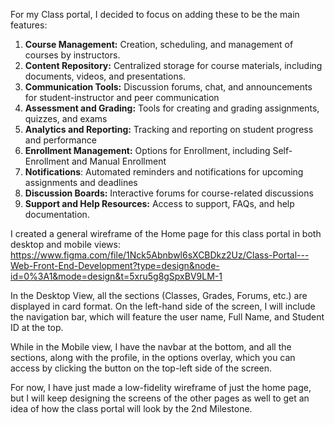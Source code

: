 For my Class portal, I decided to focus on adding these to be the main features:
  1. **Course Management:** Creation, scheduling, and management of courses by instructors.
  2. **Content Repository:** Centralized storage for course materials, including documents, videos, and presentations.
  3. **Communication Tools:** Discussion forums, chat, and announcements for student-instructor and peer communication
  4. **Assessment and Grading:** Tools for creating and grading assignments, quizzes, and exams
  5. **Analytics and Reporting:** Tracking and reporting on student progress and performance
  6. **Enrollment Management:** Options for Enrollment, including Self-Enrollment and Manual Enrollment
  7. **Notifications**: Automated reminders and notifications for upcoming assignments and deadlines
  8. **Discussion Boards:** Interactive forums for course-related discussions
  9. **Support and Help Resources:** Access to support, FAQs, and help documentation.

I created a general wireframe of the Home page for this class portal in both desktop and mobile views: https://www.figma.com/file/1Nck5Abnbwl6sXCBDkz2Uz/Class-Portal---Web-Front-End-Development?type=design&node-id=0%3A1&mode=design&t=5xru5g8gSpxBV9LM-1

In the Desktop View, all the sections (Classes, Grades, Forums, etc.) are displayed in card format. On the left-hand side of the screen, I will include the navigation bar, which will feature the user name, Full Name, and Student ID at the top.

While in the Mobile view, I have the navbar at the bottom, and all the sections, along with the profile, in the options overlay, which you can access by clicking the button on the top-left side of the screen.

For now, I have just made a low-fidelity wireframe of just the home page, but I will keep designing the screens of the other pages as well to get an idea of how the class portal will look by the 2nd Milestone.
